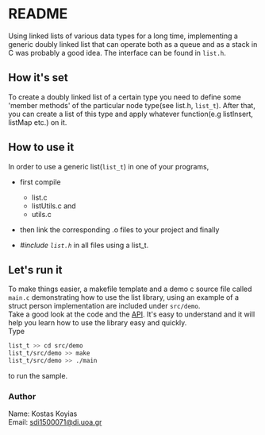 # README #

Using linked lists of various data types for a long time,
implementing a generic doubly linked list that can operate
both as a queue and as a stack in C was probably a good idea.
The interface can be found in `list.h`.

## How it's set ##

To create a doubly linked list of a certain type you need to define
some 'member methods' of the particular node type(see list.h, `list_t`).
After that, you can create a list of this type and apply
whatever function(e.g listInsert, listMap etc.) on it.

## How to use it ##

In order to use a generic list(`list_t`) in one of your programs,

* first compile

  * list.c
  * listUtils.c and
  * utils.c

* then link the corresponding .o files to your project and finally
* *\#include `list.h`* in all files using a list_t.

## Let's run it ##

To make things easier, a makefile template and a demo c source file called `main.c`
demonstrating how to use the list library, using an example of a struct person
implementation are included under `src/demo`.\
Take a good look at the code and the [API](./API.md).
It's easy to understand and it will help you learn how
to use the library easy and quickly.\
Type

```bash
list_t >> cd src/demo
list_t/src/demo >> make
list_t/src/demo >> ./main
```

to run the sample.

### Author ###

Name:  Kostas Koyias  
Email: sdi1500071@di.uoa.gr
